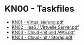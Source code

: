 # KN00 - Taskfiles

- [KN01 - Virtualisierung.pdf](/KN00/Content/KN01.pdf)
- [KN02 - IaaS / Virtuelle Server.pdf](/KN00/Content/KN02.pdf)
- [KN03 - Cloud-init und AWS.pdf](/KN00/Content/KN03.pdf)
- [KN04 - Cloud-init / Storag.pdf](/KN00/Content/KN04.pdf)